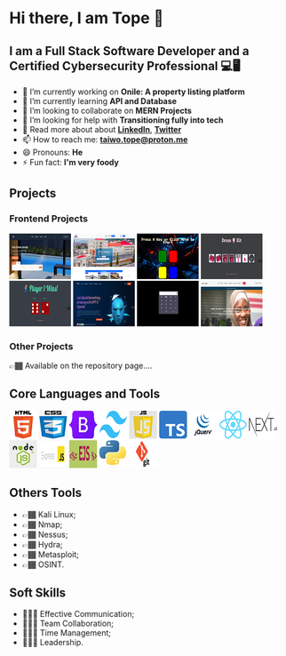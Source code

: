 # Hi there, I am Tope 👋

## I am a Full Stack Software Developer and a Certified Cybersecurity Professional 💻🖥️

- 🔭 I’m currently working on **Onile: A property listing platform**
- 🌱 I’m currently learning **API and Database**
- 👯 I’m looking to collaborate on **MERN Projects**
- 🤔 I’m looking for help with **Transitioning fully into tech**
- 💬 Read more about about **[LinkedIn](https://linkedin.com/in/taiwotopesunday)**, **[Twitter](https://twitter.com/taiwotopesunday)**
- 📫 How to reach me: **taiwo.tope@proton.me**
- 😄 Pronouns: **He**
- ⚡ Fun fact: **I'm very foody**

## Projects

### Frontend Projects

[![Onile Phase 2](./assets/images/onile_redesign.png)](https://onile-redesign.netlify.app) [![Onile Phase 1](./assets/images/onile_home.png)](https://onile-homes.netlify.app) [![Simon Game](./assets/images/simon_game.png)](https://simon-game-in-jquery.netlify.app) [![Play-It](./assets/images/play_it.png)](https://play-kit.netlify.app) [![Dicee World](./assets/images/dicee_world.png)](https://dicee-world.netlify.app) [![GPT-3](./assets/images/gpt_3.png)](https://adorable-narwhal-cc1273.netlify.app) [![Calculator](./assets/images/calculator.png)](https://my-calculator-in-vanillajs.netlify.app/) [![Tech4Dev](./assets/images/tech4dev.png)](https://effulgent-smakager-0356d7.netlify.app/)

### Other Projects

👉🏾 Available on the repository page....

## Core Languages and Tools

![HTML](./assets/images/html.png) ![CSS](./assets/images/css.png) ![BootstrapCSS](./assets/images/bootstrap.png) ![TailwindCSS](./assets/images/tailwind.png) ![JavaScript](./assets/images/javascript.png) ![TypeScript](./assets/images/typescript.png) ![JQuery](./assets/images/jquery.png) ![ReactJS](./assets/images/react.png) ![NextJS](./assets/images/nextjs.png) ![NodeJS](./assets/images/nodejs.jpg) ![ExpressJS](./assets/images/expressjs.png) ![Embedded JavaScript](./assets/images/ejs.png) ![Python](./assets/images/python.jpeg) ![Git](./assets/images/git.png)

## Others Tools

- 👉🏾 Kali Linux;
- 👉🏾 Nmap;
- 👉🏾 Nessus;
- 👉🏾 Hydra;
- 👉🏾 Metasploit;
- 👉🏾 OSINT.

## Soft Skills

- 👩🏾‍💼 Effective Communication;
- 👩🏾‍💼 Team Collaboration;
- 👩🏾‍💼 Time Management;
- 👩🏾‍💼 Leadership.
